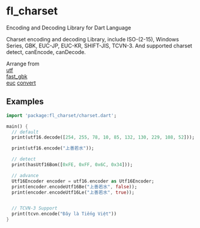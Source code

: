 # fl_charset

Encoding and Decoding Library for Dart Language

Charset encoding and decoding Library, include ISO-(2-15), Windows Series, GBK, EUC-JP, EUC-KR, SHIFT-JIS, TCVN-3. And supported charset detect, canEncode, canDecode.


Arrange from <br />
[utf](https://github.com/dart-archive/utf)<br />
[fast_gbk](https://github.com/lixiangthinker/fast_gbk)<br />
[euc](https://github.com/dsh0416/euc-jp)
[convert](https://github.com/dart-lang/convert)

## Examples

```dart
import 'package:fl_charset/charset.dart';

main() {
  // default
  print(utf16.decode([254, 255, 78, 10, 85, 132, 130, 229, 108, 52]));

  print(utf16.encode("上善若水"));

  // detect
  print(hasUtf16Bom([0xFE, 0xFF, 0x6C, 0x34]));

  // advance
  Utf16Encoder encoder = utf16.encoder as Utf16Encoder;
  print(encoder.encodeUtf16Be("上善若水", false));
  print(encoder.encodeUtf16Le("上善若水", true));


  // TCVN-3 Support 
  print(tcvn.encode("Đây là Tiếng Việt"))
}
```
